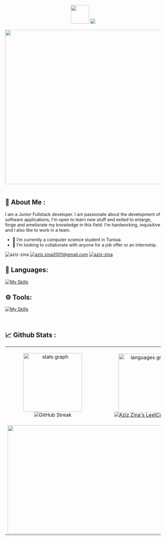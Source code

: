 
<div align="center">
  <img src="https://media.giphy.com/media/hvRJCLFzcasrR4ia7z/giphy.gif" width="60px"/>
  <img src="https://readme-typing-svg.herokuapp.com/?lines=Hello,+I'm+Aziz+Zina+!&center=true&size=30">
</div>

<br>
<div align="center">
  <img src="https://github.com/Anmol-Baranwal/Cool-GIFs-For-GitHub/assets/74038190/7d484dc9-68a9-4ee6-a767-aea59035c12d" width="900" height="500"/>
</div>  
<br>

## 👤 About Me :
I am a Junior Fullstack developer. I am passionate about the development of software applications, I'm open to learn new stuff and exited to enlarge, forge and ameliorate my knowledge in this field. I'm hardworking, inquisitive and I also like to work in a team. 
- 🔭 I’m currently a computer science student in Tunisia.  
- 🤝 I’m looking to collaborate with anyone for a job offer or an internship.

<img src="https://komarev.com/ghpvc/?username=aziz-zina&style=for-the-badge" alt="aziz-zina" />
<a href="mailto: aziz.zina2001@gmail.com" target="blank"><img src="https://img.shields.io/badge/Gmail-D14836?style=for-the-badge&logo=gmail&logoColor=white" alt="aziz.zina2001@gmail.com" /></a>
<a href="https://www.linkedin.com/in/aziz-zina/" target="blank"><img src="https://img.shields.io/badge/LinkedIn-2b5bcc?style=for-the-badge&logo=LinkedIn&logoColor=white" alt="aziz-zina" /></a>
  <br>
  

## 🚀 Languages:

[![My Skills](https://skillicons.dev/icons?i=js,html,css,c,py,php,java,typescript,angular,nodejs,express,spring,mongodb,postgres,androidstudio)](https://skillicons.dev)

## ⚙️ Tools:
[![My Skills](https://skillicons.dev/icons?i=git,github,bitbucket,docker,postman)](https://skillicons.dev)

<br>


## 📈 Github Stats :
<table align="center">
<tr border="none">
<td width="50%" align="center">
  
  <img src="https://github-readme-stats.vercel.app/api?username=aziz-zina&hide_title=false&hide_rank=false&show_icons=true&include_all_commits=true&count_private=true&card_width=370&disable_animations=false&theme=dark&locale=en&hide_border=false" height="190" alt="stats graph"  />
  <br>
  <img src="https://streak-stats.demolab.com?user=aziz-zina&theme=dark" alt="GitHub Streak"/>
</td>

<td width="50%" align="center">
  <br>
  <img style="margin-bottom: -20px;" src="https://github-readme-stats.vercel.app/api/top-langs?username=aziz-zina&locale=en&hide_title=false&layout=compact&card_width=370&langs_count=5&theme=dark&hide_border=false" height="190" alt="languages graph"  />
  <br>
  <div align="center" style="border: 2px solid white;">
    
  [![Aziz Zina's LeetCode Stats](https://leetcode-stats.vercel.app/api?username=aziz-zina&theme=Dark)](https://github.com/JeremyTsaii/leetcode-stats)
  </div>
  
  </td>
</tr>
<tr>
  <td colspan="2" align="center">
      <img height="350px" width="600px" src="https://github-readme-activity-graph.vercel.app/graph?username=aziz-zina&theme=github-compact&radius=8&area=true">
  </td>
</tr>
</table>

<br clear="both">


